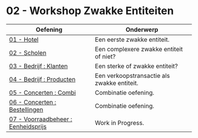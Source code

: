 # 02 - Workshop Zwakke Entiteiten

| Oefening | Onderwerp |
| ----- | ---- |
| [01 - Hotel](exercises/exercise-1.md) | Een eerste zwakke entiteit. |
| [02 - Scholen](exercises/exercise-2.md) | Een complexere zwakke entiteit of niet? |
| [03 - Bedrijf : Klanten](exercises/exercise-3.md) | Een sterke of zwakke entiteit? |
| [04 - Bedrijf : Producten](exercises/exercise-4.md) | Een verkoopstransactie als zwakke entiteit. |
| [05 - Concerten : Combi](exercises/exercise-5.md) | Combinatie oefening. |
| [06 - Concerten : Bestellingen](exercises/exercise-6.md) | Combinatie oefening. |
| [07 - Voorraadbeheer : Eenheidsprijs](exercises/exercise-7.md) | Work in Progress. |